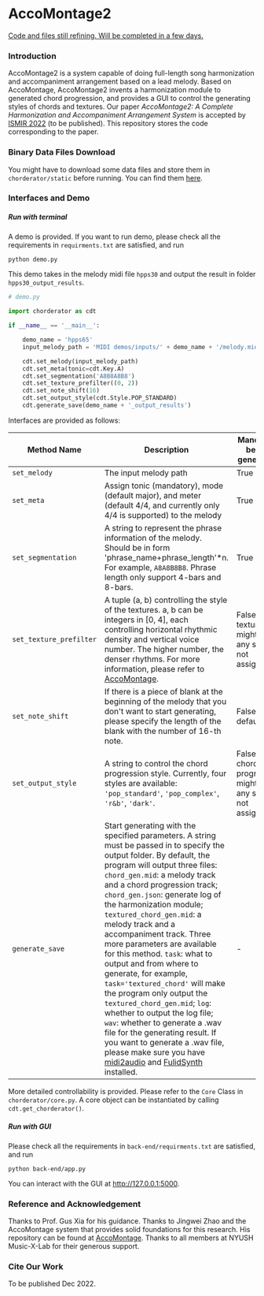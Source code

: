 # AccoMontage2

<u>Code and files still refining. Will be completed in a few days.</u>

### Introduction

AccoMontage2 is a system capable of doing full-length song harmonization and accompaniment arrangement based on a lead melody. Based on AccoMontage, AccoMontage2 invents a harmonization module to generated chord progression, and provides a GUI to control the generating styles of chords and textures. Our paper *AccoMontage2: A Complete Harmonization and Accompaniment Arrangement System* is accepted by [ISMIR 2022](https://ismir2022.ismir.net/) (to be published). This repository stores the code corresponding to the paper.

### Binary Data Files Download

You might have to download some data files and store them in `chorderator/static` before running. You can find them [here](https://drive.google.com/drive/folders/1z8oW16dZtdS06woHc7_rxserNJRrkc4s?usp=sharing).

### Interfaces and Demo

##### Run with terminal

A demo is provided. If you want to run demo, please check all the requirements in ``requirments.txt`` are satisfied, and run

```
python demo.py
```

This demo takes in the melody midi file `hpps30` and output the result in folder `hpps30_output_results`.

```python
# demo.py

import chorderator as cdt

if __name__ == '__main__':

    demo_name = 'hpps65'
    input_melody_path = 'MIDI demos/inputs/' + demo_name + '/melody.mid'

    cdt.set_melody(input_melody_path)
    cdt.set_meta(tonic=cdt.Key.A)
    cdt.set_segmentation('A8B8A8B8')
    cdt.set_texture_prefilter((0, 2))
    cdt.set_note_shift(16)
    cdt.set_output_style(cdt.Style.POP_STANDARD)
    cdt.generate_save(demo_name + '_output_results')
```

Interfaces are provided as follows:

| Method Name             | Description                                                  | Mandatory before generating                                  | Usage Example                                            |
| ----------------------- | ------------------------------------------------------------ | ------------------------------------------------------------ | -------------------------------------------------------- |
| `set_melody`            | The input melody path                                        | True                                                         | `set_melody('input.mid')`                                |
| `set_meta`              | Assign tonic (mandatory), mode (default major), and meter (default 4/4, and currently only 4/4 is supported) to the melody | True                                                         | `set_meta(tonic=cdt.Key.A, mode=cdt.Mode.MAJOR)`         |
| `set_segmentation`      | A string to represent the phrase information of the melody. Should be in form 'phrase_name+phrase_length'*n. For example, `A8A8B8B8`. Phrase length only support 4-bars and 8-bars. | True                                                         | `set_segmentation('A8A8B8B8')`                           |
| `set_texture_prefilter` | A tuple (a, b) controlling the style of the textures. a, b can be integers in [0, 4], each controlling horizontal rhythmic density and vertical voice number. The higher number, the denser rhythms. For more information, please refer to [AccoMontage](https://github.com/zhaojw1998/AccoMontage). | False, texture might be in any style if not assigned         | `set_texture_prefilter((2,2))`                           |
| `set_note_shift`        | If there is a piece of blank at the beginning of the melody that you don't want to start generating, please specify the length of the blank with the number of 16-th note. | False, default 0                                             | `set_note_shift(16)`                                     |
| `set_output_style`      | A string to control the chord progression style. Currently, four styles are available: `'pop_standard'`, `'pop_complex'`, `'r&b'`, `'dark'`. | False, chord progression might be in any style if not assigned | `set_output_style(cdt.Style.POP_STANDARD)`               |
| `generate_save`         | Start generating with the specified parameters. A string must be passed in to specify the output folder. By default, the program will output three files: `chord_gen.mid`: a melody track and a chord progression track; `chord_gen.json`: generate log of the harmonization module; `textured_chord_gen.mid`: a melody track and a accompaniment track. Three more parameters are available for this method. `task`: what to output and from where to generate, for example, `task='textured_chord'` will make the program only output the `textured_chord_gen.mid`; `log`: whether to output the log file; `wav`: whether to generate a .wav file for the generating result. If you want to generate a .wav file, please make sure you have [midi2audio](https://pypi.org/project/midi2audio/) and [FulidSynth](https://www.fluidsynth.org/) installed. | -                                                            | `generate_save('generate_result', log=False, wav=False)` |

More detailed controllability is provided. Please refer to the `Core` Class in `chorderator/core.py`. A core object can be instantiated by calling `cdt.get_chorderator()`.

##### Run with GUI

Please check all the requirements in ``back-end/requirments.txt`` are satisfied, and run

```
python back-end/app.py
```

You can interact with the GUI at http://127.0.0.1:5000.

### Reference and Acknowledgement

Thanks to Prof. Gus Xia for his guidance. Thanks to Jingwei Zhao and the AccoMontage system that provides solid foundations for this research. His repository can be found at [AccoMontage](https://github.com/zhaojw1998/AccoMontage). Thanks to all members at NYUSH Music-X-Lab for their generous support.

### Cite Our Work

To be published Dec 2022.